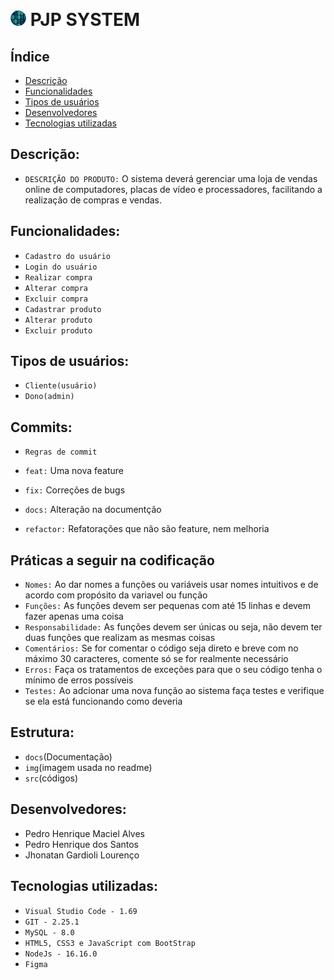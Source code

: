 
<p style="display: inline_block" ><br>
    <h1> 
        <img alt="Logo" height=5% width="5%" src="img/logo-binary-code.png">   
        <b> PJP SYSTEM </b> </h1> 
</p>

## Índice

- [Descrição](#Descrição)
- [Funcionalidades](#Funcionalidades)
- [Tipos de usuários](#Tipos-de-usuários)
- [Desenvolvedores](#Desenvolvedores)
- [Tecnologias utilizadas](#Tecnologias-utilizadas)

## Descrição:
- `DESCRIÇÃO DO PRODUTO:`
O sistema deverá gerenciar uma loja de vendas online de computadores, placas de vídeo e processadores, facilitando a realização de compras e vendas.

## Funcionalidades:
- `Cadastro do usuário`
- `Login do usuário`
- `Realizar compra`
- `Alterar compra`
- `Excluir compra`
- `Cadastrar produto`
- `Alterar produto`
- `Excluir produto`

## Tipos de usuários:
- `Cliente(usuário)`
- `Dono(admin)`


## Commits:
- `Regras de commit`
 - ``feat:`` Uma nova feature
 
  - ``fix:`` Correções de bugs
    
  - ``docs:`` Alteração na documentção
    
  - ``refactor:`` Refatorações que não são feature, nem melhoria

## Práticas a seguir na codificação
- `Nomes:` Ao dar nomes a funções ou variáveis usar nomes intuitivos e de acordo com propósito da variavel ou função
- `Funções:` As funções devem ser pequenas com até 15 linhas e devem fazer apenas uma coisa
- `Responsabilidade:` As funções devem ser únicas ou seja, não devem ter duas funções que realizam as mesmas coisas
- `Comentários:` Se for comentar o código seja direto e breve com no máximo 30 caracteres, comente só se for realmente necessário
- `Erros:` Faça os tratamentos de exceções para que o seu código tenha o mínimo de erros possíveis 
- `Testes:` Ao adcionar uma nova função ao sistema faça testes e verifique se ela está funcionando como deveria 


## Estrutura:
- `docs`(Documentação)
- `img`(imagem usada no readme)
- `src`(códigos)

## Desenvolvedores:
- Pedro Henrique Maciel Alves
- Pedro Henrique dos Santos
- Jhonatan Gardioli Lourenço

## Tecnologias utilizadas:
- `Visual Studio Code - 1.69`
- `GIT - 2.25.1`
- `MySQL - 8.0`
- `HTML5, CSS3 e JavaScript com BootStrap`
- `NodeJs - 16.16.0`
- `Figma`

